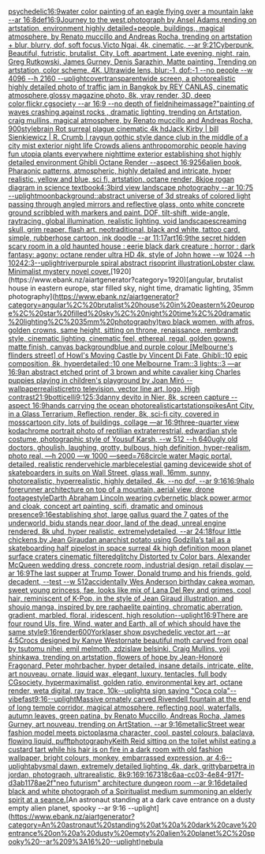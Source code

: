[psychedelic](https://www.ebank.nz/aiartgenerator?category=psychedelic)[16:9](https://www.ebank.nz/aiartgenerator?category=16%3A9)[water color painting of an eagle flying over a mountain lake --ar 16:8](https://www.ebank.nz/aiartgenerator?category=water%20color%20painting%20of%20an%20eagle%20flying%20over%20a%20mountain%20lake%20--ar%2016%3A8)[def](https://www.ebank.nz/aiartgenerator?category=def)[16:9](https://www.ebank.nz/aiartgenerator?category=16%3A9)[Journey to the west,photograph by Ansel Adams,rending on artstation, environment highly detailed+people, buildings,, magical atmosphere, by Renato muccillo and Andreas Rocha, trending on artstation + blur, blurry, dof, soft focus,Victo Ngai, 4k, cinematic, --ar 9:21](https://www.ebank.nz/aiartgenerator?category=Journey%20to%20the%20west%2Cphotograph%20by%20Ansel%20Adams%2Crending%20on%20artstation%2C%20environment%20highly%20detailed%2Bpeople%2C%20buildings%2C%2C%20magical%20atmosphere%2C%20by%20Renato%20muccillo%20and%20Andreas%20Rocha%2C%20trending%20on%20artstation%20%2B%20blur%2C%20blurry%2C%20dof%2C%20soft%20focus%2CVicto%20Ngai%2C%204k%2C%20cinematic%2C%20--ar%209%3A21)[Cyberpunk, Beautiful, futristic, brutalist, City, Loft, apartment, Late evening, night, rain, Greg Rutkowski, James Gurney, Denis Sarazhin, Matte painting, Trending on artstation, color scheme, 4K, Ultrawide lens, blur:-1, dof:-1  --no people  --w 4096 --h 2160 --uplight](https://www.ebank.nz/aiartgenerator?category=Cyberpunk%2C%20Beautiful%2C%20futristic%2C%20brutalist%2C%20City%2C%20Loft%2C%20apartment%2C%20Late%20evening%2C%20night%2C%20rain%2C%20Greg%20Rutkowski%2C%20James%20Gurney%2C%20Denis%20Sarazhin%2C%20Matte%20painting%2C%20Trending%20on%20artstation%2C%20color%20scheme%2C%204K%2C%20Ultrawide%20lens%2C%20blur%3A-1%2C%20dof%3A-1%20%20--no%20people%20%20--w%204096%20--h%202160%20--uplight)[cover](https://www.ebank.nz/aiartgenerator?category=cover)[transparent](https://www.ebank.nz/aiartgenerator?category=transparent)[wide screen, a photorealistic highly detailed photo of traffic jam in Bangkok by REY CANLAS, cinematic atmosphere,glossy magazine photo, 8k, vray render, 3D, deep color,flickr,cgsociety --ar 16:9 --no depth of field](https://www.ebank.nz/aiartgenerator?category=wide%20screen%2C%20a%20photorealistic%20highly%20detailed%20photo%20of%20traffic%20jam%20in%20Bangkok%20by%20REY%20CANLAS%2C%20cinematic%20atmosphere%2Cglossy%20magazine%20photo%2C%208k%2C%20vray%20render%2C%203D%2C%20deep%20color%2Cflickr%2Ccgsociety%20--ar%2016%3A9%20--no%20depth%20of%20field)[nihei](https://www.ebank.nz/aiartgenerator?category=nihei)[massage?"](https://www.ebank.nz/aiartgenerator?category=massage%3F%22)[painting of waves crashing against rocks , dramatic lighting, trending on Artstation, craig mullins, magical atmosphere, by Renato muccillo and Andreas Rocha, 900](https://www.ebank.nz/aiartgenerator?category=painting%20of%20waves%20crashing%20against%20rocks%20%2C%20dramatic%20lighting%2C%20trending%20on%20Artstation%2C%20craig%20mullins%2C%20magical%20atmosphere%2C%20by%20Renato%20muccillo%20and%20Andreas%20Rocha%2C%20900)[style](https://www.ebank.nz/aiartgenerator?category=style)[brain Rot surreal plague cinematic 4k hd](https://www.ebank.nz/aiartgenerator?category=brain%20Rot%20surreal%20plague%20cinematic%204k%20hd)[Jack Kirby | bill Sienkiewicz | R. Crumb | raygun gothic style dance club in the middle of a city mist exterior night life Crowds aliens anthropomorphic people having fun utopia plants everywhere nighttime exterior establishing shot highly detailed environment Ghibli Octane Render --aspect 16:9](https://www.ebank.nz/aiartgenerator?category=Jack%20Kirby%20%7C%20bill%20Sienkiewicz%20%7C%20R.%20Crumb%20%7C%20raygun%20gothic%20style%20dance%20club%20in%20the%20middle%20of%20a%20city%20mist%20exterior%20night%20life%20Crowds%20aliens%20anthropomorphic%20people%20having%20fun%20utopia%20plants%20everywhere%20nighttime%20exterior%20establishing%20shot%20highly%20detailed%20environment%20Ghibli%20Octane%20Render%20--aspect%2016%3A9)[256](https://www.ebank.nz/aiartgenerator?category=256)[alien book, Pharaonic patterns, atmospheric, highly detailed and intricate, hyper realistic, yellow and blue, sci fi, artstation, octane render, 8k](https://www.ebank.nz/aiartgenerator?category=alien%20book%2C%20Pharaonic%20patterns%2C%20atmospheric%2C%20highly%20detailed%20and%20intricate%2C%20hyper%20realistic%2C%20yellow%20and%20blue%2C%20sci%20fi%2C%20artstation%2C%20octane%20render%2C%208k)[joe rogan diagram in science textbook](https://www.ebank.nz/aiartgenerator?category=joe%20rogan%20diagram%20in%20science%20textbook)[4:3](https://www.ebank.nz/aiartgenerator?category=4%3A3)[bird view landscape photography --ar 10:75 --uplight](https://www.ebank.nz/aiartgenerator?category=bird%20view%20landscape%20photography%20--ar%2010%3A75%20--uplight)[moon](https://www.ebank.nz/aiartgenerator?category=moon)[background::](https://www.ebank.nz/aiartgenerator?category=background%3A%3A)[abstract universe of 3d streaks of colored light passing through angled mirrors and reflective glass, onto white concrete ground scribbled with markers and paint. DOF, tilt-shift, wide-angle, raytracing, global illumination, realistic lighting, void landscape](https://www.ebank.nz/aiartgenerator?category=abstract%20universe%20of%203d%20streaks%20of%20colored%20light%20passing%20through%20angled%20mirrors%20and%20reflective%20glass%2C%20onto%20white%20concrete%20ground%20scribbled%20with%20markers%20and%20paint.%20DOF%2C%20tilt-shift%2C%20wide-angle%2C%20raytracing%2C%20global%20illumination%2C%20realistic%20lighting%2C%20void%20landscape)[screaming skull, grim reaper, flash art, neotraditional, black and white, tattoo card, simple, rubberhose cartoon, ink doodle --ar 11:17](https://www.ebank.nz/aiartgenerator?category=screaming%20skull%2C%20grim%20reaper%2C%20flash%20art%2C%20neotraditional%2C%20black%20and%20white%2C%20tattoo%20card%2C%20simple%2C%20rubberhose%20cartoon%2C%20ink%20doodle%20--ar%2011%3A17)[art](https://www.ebank.nz/aiartgenerator?category=art)[16:9](https://www.ebank.nz/aiartgenerator?category=16%3A9)[the secret hidden scary room in a old haunted house : eerie black dark creature : horror : dark fantasy: agony: octane render ultra HD 4k, style of John howe --w 1024 --h 1024](https://www.ebank.nz/aiartgenerator?category=the%20secret%20hidden%20scary%20room%20in%20a%20old%20haunted%20house%20%3A%20eerie%20black%20dark%20creature%20%3A%20horror%20%3A%20dark%20fantasy%3A%20agony%3A%20octane%20render%20ultra%20HD%204k%2C%20style%20of%20John%20howe%20--w%201024%20--h%201024)[2:3](https://www.ebank.nz/aiartgenerator?category=2%3A3)[--uplight](https://www.ebank.nz/aiartgenerator?category=--uplight)[river](https://www.ebank.nz/aiartgenerator?category=river)[purple spiral abstract risoprint illustration](https://www.ebank.nz/aiartgenerator?category=purple%20spiral%20abstract%20risoprint%20illustration)[Lobster claw. Minimalist mystery novel cover.](https://www.ebank.nz/aiartgenerator?category=Lobster%20claw.%20Minimalist%20mystery%20novel%20cover.)[1920](https://www.ebank.nz/aiartgenerator?category=1920)[angular, brutalist house in eastern europe, star filled sky, night time, dramatic lighting, 35mm photography](https://www.ebank.nz/aiartgenerator?category=angular%2C%20brutalist%20house%20in%20eastern%20europe%2C%20star%20filled%20sky%2C%20night%20time%2C%20dramatic%20lighting%2C%2035mm%20photography)[two black women, with afros, golden crowns, same height, sitting on throne, renaissance, rembrandt style, cinematic lighting, cinematic feel, ethereal, regal, golden gowns, matte finish, canvas background](https://www.ebank.nz/aiartgenerator?category=two%20black%20women%2C%20with%20afros%2C%20golden%20crowns%2C%20same%20height%2C%20sitting%20on%20throne%2C%20renaissance%2C%20rembrandt%20style%2C%20cinematic%20lighting%2C%20cinematic%20feel%2C%20ethereal%2C%20regal%2C%20golden%20gowns%2C%20matte%20finish%2C%20canvas%20background)[blue and purple colour [Melbourne's flinders street] of Howl's Moving Castle by Vincent Di Fate, Ghibli::10 epic composition, 8k, hyperdetailed::10 one Melbourne Tram::3 lights::3 —ar 16:9](https://www.ebank.nz/aiartgenerator?category=blue%20and%20purple%20colour%20%5BMelbourne%27s%20flinders%20street%5D%20of%20Howl%27s%20Moving%20Castle%20by%20Vincent%20Di%20Fate%2C%20Ghibli%3A%3A10%20epic%20composition%2C%208k%2C%20hyperdetailed%3A%3A10%20one%20Melbourne%20Tram%3A%3A3%20lights%3A%3A3%20%E2%80%94ar%2016%3A9)[an abstract etched print of 3 brown and white cavalier king Charles puppies playing in children's playground by Joan Miró --wallpaper](https://www.ebank.nz/aiartgenerator?category=an%20abstract%20etched%20print%20of%203%20brown%20and%20white%20cavalier%20king%20Charles%20puppies%20playing%20in%20children%27s%20playground%20by%20Joan%20Mir%C3%B3%20--wallpaper)[realistic](https://www.ebank.nz/aiartgenerator?category=realistic)[retro television, vector line art, logo, High contrast](https://www.ebank.nz/aiartgenerator?category=retro%20television%2C%20vector%20line%20art%2C%20logo%2C%20High%20contrast)[21:9](https://www.ebank.nz/aiartgenerator?category=21%3A9)[botticelli](https://www.ebank.nz/aiartgenerator?category=botticelli)[9:12](https://www.ebank.nz/aiartgenerator?category=9%3A12)[5:3](https://www.ebank.nz/aiartgenerator?category=5%3A3)[danny devito in Nier, 8k, screen capture --aspect 16:9](https://www.ebank.nz/aiartgenerator?category=danny%20devito%20in%20Nier%2C%208k%2C%20screen%20capture%20--aspect%2016%3A9)[hands carrying the ocean photorealistic](https://www.ebank.nz/aiartgenerator?category=hands%20carrying%20the%20ocean%20photorealistic)[artstation](https://www.ebank.nz/aiartgenerator?category=artstation)[spikes](https://www.ebank.nz/aiartgenerator?category=spikes)[Ant City, in a Glass Terrarium, Reflection, render, 8k, sci-fi city, covered in moss](https://www.ebank.nz/aiartgenerator?category=Ant%20City%2C%20in%20a%20Glass%20Terrarium%2C%20Reflection%2C%20render%2C%208k%2C%20sci-fi%20city%2C%20covered%20in%20moss)[cartoon city, lots of buildings, collage —ar 16:9](https://www.ebank.nz/aiartgenerator?category=cartoon%20city%2C%20lots%20of%20buildings%2C%20collage%20%E2%80%94ar%2016%3A9)[three-quarter view kodachrome portrait photo of reptilian extraterrestrial, edwardian style costume, photographic style of Yousuf Karsh, --w 512 --h 640](https://www.ebank.nz/aiartgenerator?category=three-quarter%20view%20kodachrome%20portrait%20photo%20of%20reptilian%20extraterrestrial%2C%20edwardian%20style%20costume%2C%20photographic%20style%20of%20Yousuf%20Karsh%2C%20--w%20512%20--h%20640)[ugly old doctors, ghoulish, laughing, grotty, bulbous, high definition, hyper-realism, photo real, —h 2000 —w 1000 —seed=768](https://www.ebank.nz/aiartgenerator?category=ugly%20old%20doctors%2C%20ghoulish%2C%20laughing%2C%20grotty%2C%20bulbous%2C%20high%20definition%2C%20hyper-realism%2C%20photo%20real%2C%20%E2%80%94h%202000%20%E2%80%94w%201000%20%E2%80%94seed%3D768)[circle water Magic portal, detailed, realistic render](https://www.ebank.nz/aiartgenerator?category=circle%20water%20Magic%20portal%2C%20detailed%2C%20realistic%20render)[vehicle,marble](https://www.ebank.nz/aiartgenerator?category=vehicle%2Cmarble)[celestial gaming device](https://www.ebank.nz/aiartgenerator?category=celestial%20gaming%20device)[wide shot of skateboarders in suits on Wall Street,  glass wall, 16mm, sunny, photorealistic, hyperrealistic, highly detailed, 4k, --no dof, --ar 9:16](https://www.ebank.nz/aiartgenerator?category=wide%20shot%20of%20skateboarders%20in%20suits%20on%20Wall%20Street%2C%20%20glass%20wall%2C%2016mm%2C%20sunny%2C%20photorealistic%2C%20hyperrealistic%2C%20highly%20detailed%2C%204k%2C%20--no%20dof%2C%20--ar%209%3A16)[16:9](https://www.ebank.nz/aiartgenerator?category=16%3A9)[halo forerunner architecture on top of a mountain, aerial view, drone footage](https://www.ebank.nz/aiartgenerator?category=halo%20forerunner%20architecture%20on%20top%20of%20a%20mountain%2C%20aerial%20view%2C%20drone%20footage)[style](https://www.ebank.nz/aiartgenerator?category=style)[Darth Abraham Lincoln wearing cybernetic black power armor and cloak, concept art painting, scifi, dramatic and ominous presence](https://www.ebank.nz/aiartgenerator?category=Darth%20Abraham%20Lincoln%20wearing%20cybernetic%20black%20power%20armor%20and%20cloak%2C%20concept%20art%20painting%2C%20scifi%2C%20dramatic%20and%20ominous%20presence)[9:16](https://www.ebank.nz/aiartgenerator?category=9%3A16)[establishing shot, large gallus guard the 7 gates of the underworld, bidu stands near door, land of the dead, unreal engine rendered, 8k uhd,  hyper realistic,  extremelydetailed,  --ar 24:18](https://www.ebank.nz/aiartgenerator?category=establishing%20shot%2C%20large%20gallus%20guard%20the%207%20gates%20of%20the%20underworld%2C%20bidu%20stands%20near%20door%2C%20land%20of%20the%20dead%2C%20unreal%20engine%20rendered%2C%208k%20uhd%2C%20%20hyper%20realistic%2C%20%20extremelydetailed%2C%20%20--ar%2024%3A18)[four little chickens,by Jean Giraud](https://www.ebank.nz/aiartgenerator?category=four%20little%20chickens%2Cby%20Jean%20Giraud)[an anarchist potato using Godzilla’s tail as a skateboarding half pipe](https://www.ebank.nz/aiartgenerator?category=an%20anarchist%20potato%20using%20Godzilla%E2%80%99s%20tail%20as%20a%20skateboarding%20half%20pipe)[lost in space surreal 4k high definition moon planet surface craters cinematic filtered](https://www.ebank.nz/aiartgenerator?category=lost%20in%20space%20surreal%204k%20high%20definition%20moon%20planet%20surface%20craters%20cinematic%20filtered)[glitchy Distorted tv Color bars, Alexander McQueen wedding dress, concrete room, industrial design, retail display —ar 16:9](https://www.ebank.nz/aiartgenerator?category=glitchy%20Distorted%20tv%20Color%20bars%2C%20Alexander%20McQueen%20wedding%20dress%2C%20concrete%20room%2C%20industrial%20design%2C%20retail%20display%20%E2%80%94ar%2016%3A9)[The last supper at Trump Tower, Donald trump and his friends, gold, decadent, --test --w 512](https://www.ebank.nz/aiartgenerator?category=The%20last%20supper%20at%20Trump%20Tower%2C%20Donald%20trump%20and%20his%20friends%2C%20gold%2C%20decadent%2C%20--test%20--w%20512)[accidentally Wes Anderson birthday cake](https://www.ebank.nz/aiartgenerator?category=accidentally%20Wes%20Anderson%20birthday%20cake)[a woman, sweet young princess, fae, looks like mix of Lana Del Rey and grimes, cool hair, reminiscent of K-Pop, in the style of Jean Giraud illustration, and shoujo manga, inspired by pre raphaelite painting, chromatic aberration, gradient, marbled, floral, iridescent, high resolution](https://www.ebank.nz/aiartgenerator?category=a%20woman%2C%20sweet%20young%20princess%2C%20fae%2C%20looks%20like%20mix%20of%20Lana%20Del%20Rey%20and%20grimes%2C%20cool%20hair%2C%20reminiscent%20of%20K-Pop%2C%20in%20the%20style%20of%20Jean%20Giraud%20illustration%2C%20and%20shoujo%20manga%2C%20inspired%20by%20pre%20raphaelite%20painting%2C%20chromatic%20aberration%2C%20gradient%2C%20marbled%2C%20floral%2C%20iridescent%2C%20high%20resolution)[--uplight](https://www.ebank.nz/aiartgenerator?category=--uplight)[16:9](https://www.ebank.nz/aiartgenerator?category=16%3A9)[There are four round UIs, fire, Wind, water and Earth, all of which should have the same style](https://www.ebank.nz/aiartgenerator?category=There%20are%20four%20round%20UIs%2C%20fire%2C%20Wind%2C%20water%20and%20Earth%2C%20all%20of%20which%20should%20have%20the%20same%20style)[9:16](https://www.ebank.nz/aiartgenerator?category=9%3A16)[render](https://www.ebank.nz/aiartgenerator?category=render)[600](https://www.ebank.nz/aiartgenerator?category=600)[York](https://www.ebank.nz/aiartgenerator?category=York)[laser show psychedelic vector art --ar 4:5](https://www.ebank.nz/aiartgenerator?category=laser%20show%20psychedelic%20vector%20art%20--ar%204%3A5)[Crocs designed by Kanye West](https://www.ebank.nz/aiartgenerator?category=Crocs%20designed%20by%20Kanye%20West)[ornate beautiful moth carved from opal by tsutomu nihei, emil melmoth, zdzislaw belsinki, Craig Mullins, yoji shinkawa, trending on artstation, flowers of hope by Jean-Honoré Fragonard, Peter mohrbacher, hyper detailed, insane details, intricate, elite, art nouveau, ornate, liquid wax, elegant, luxury, tentacles, full body CGsociety, hypermaximalist, golden ratio, environmental key art, octane render, weta digital, ray trace, 10k](https://www.ebank.nz/aiartgenerator?category=ornate%20beautiful%20moth%20carved%20from%20opal%20by%20tsutomu%20nihei%2C%20emil%20melmoth%2C%20zdzislaw%20belsinki%2C%20Craig%20Mullins%2C%20yoji%20shinkawa%2C%20trending%20on%20artstation%2C%20flowers%20of%20hope%20by%20Jean-Honor%C3%A9%20Fragonard%2C%20Peter%20mohrbacher%2C%20hyper%20detailed%2C%20insane%20details%2C%20intricate%2C%20elite%2C%20art%20nouveau%2C%20ornate%2C%20liquid%20wax%2C%20elegant%2C%20luxury%2C%20tentacles%2C%20full%20body%20CGsociety%2C%20hypermaximalist%2C%20golden%20ratio%2C%20environmental%20key%20art%2C%20octane%20render%2C%20weta%20digital%2C%20ray%20trace%2C%2010k)[--uplight](https://www.ebank.nz/aiartgenerator?category=--uplight)[a sign saying "Coca cola"](https://www.ebank.nz/aiartgenerator?category=a%20sign%20saying%20%22Coca%20cola%22)[--vibefast](https://www.ebank.nz/aiartgenerator?category=--vibefast)[9:16](https://www.ebank.nz/aiartgenerator?category=9%3A16)[--uplight](https://www.ebank.nz/aiartgenerator?category=--uplight)[Massive ornately carved Rivendell fountain at the end of long temple corridor, magical atmosphere, reflecting pool, waterfalls, autumn leaves, green patina, by Renato Muccillo, Andreas Rocha, James  Gurney,  art nouveau, trending on ArtStation. --ar 9:16](https://www.ebank.nz/aiartgenerator?category=Massive%20ornately%20carved%20Rivendell%20fountain%20at%20the%20end%20of%20long%20temple%20corridor%2C%20magical%20atmosphere%2C%20reflecting%20pool%2C%20waterfalls%2C%20autumn%20leaves%2C%20green%20patina%2C%20by%20Renato%20Muccillo%2C%20Andreas%20Rocha%2C%20James%20%20Gurney%2C%20%20art%20nouveau%2C%20trending%20on%20ArtStation.%20--ar%209%3A16)[metallic](https://www.ebank.nz/aiartgenerator?category=metallic)[Street wear fashion model meets pictoplasma character, cool, pastel colours, balaclava, flowing liquid, pufft](https://www.ebank.nz/aiartgenerator?category=Street%20wear%20fashion%20model%20meets%20pictoplasma%20character%2C%20cool%2C%20pastel%20colours%2C%20balaclava%2C%20flowing%20liquid%2C%20pufft)[photography](https://www.ebank.nz/aiartgenerator?category=photography)[Keith Reid sitting on the toilet whilst eating a custard tart while his hair is on fire in a dark room with old fashion wallpaper, bright colours, monkey, embarrassed expression, ar 4:6](https://www.ebank.nz/aiartgenerator?category=Keith%20Reid%20sitting%20on%20the%20toilet%20whilst%20eating%20a%20custard%20tart%20while%20his%20hair%20is%20on%20fire%20in%20a%20dark%20room%20with%20old%20fashion%20wallpaper%2C%20bright%20colours%2C%20monkey%2C%20embarrassed%20expression%2C%20ar%204%3A6)[--uplight](https://www.ebank.nz/aiartgenerator?category=--uplight)[abysmal dawn, extremely detailed lighting, 4k, dark, gritty](https://www.ebank.nz/aiartgenerator?category=abysmal%20dawn%2C%20extremely%20detailed%20lighting%2C%204k%2C%20dark%2C%20gritty)[bar](https://www.ebank.nz/aiartgenerator?category=bar)[petra in jordan, photograph, ultrarealistic, 8k](https://www.ebank.nz/aiartgenerator?category=petra%20in%20jordan%2C%20photograph%2C%20ultrarealistic%2C%208k)[9:16](https://www.ebank.nz/aiartgenerator?category=9%3A16)[9:16](https://www.ebank.nz/aiartgenerator?category=9%3A16)[7318c6aa-cc03-4e84-917f-d3ab1178ae2f](https://www.ebank.nz/aiartgenerator?category=7318c6aa-cc03-4e84-917f-d3ab1178ae2f)["neo futurism"  architecture dungeon room --ar 9:16](https://www.ebank.nz/aiartgenerator?category=%22neo%20futurism%22%20%20architecture%20dungeon%20room%20--ar%209%3A16)[detailed black and white photograph of a Spiritualist medium summoning an elderly spirit at a seance.](https://www.ebank.nz/aiartgenerator?category=detailed%20black%20and%20white%20photograph%20of%20a%20Spiritualist%20medium%20summoning%20an%20elderly%20spirit%20at%20a%20seance.)[An astronaut standing at a dark cave entrance on a dusty empty alien planet, spooky --ar 9:16 --uplight](https://www.ebank.nz/aiartgenerator?category=An%20astronaut%20standing%20at%20a%20dark%20cave%20entrance%20on%20a%20dusty%20empty%20alien%20planet%2C%20spooky%20--ar%209%3A16%20--uplight)[nebula](https://www.ebank.nz/aiartgenerator?category=nebula)
